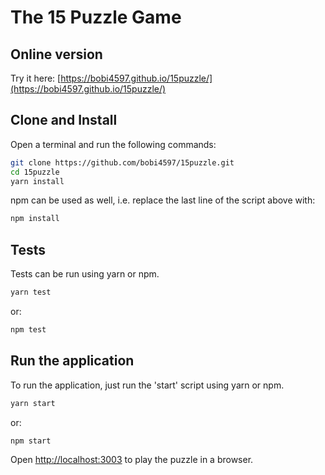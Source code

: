# The 15 Puzzle Game

## Online version
Try it here: [https://bobi4597.github.io/15puzzle/](https://bobi4597.github.io/15puzzle/)

## Clone and Install

Open a terminal and run the following commands:

```sh
git clone https://github.com/bobi4597/15puzzle.git
cd 15puzzle
yarn install
```

npm can be used as well, i.e. replace the last line of the script above with:
```sh
npm install
```

## Tests
Tests can be run using yarn or npm.
```sh
yarn test
```
or:
```sh
npm test
```


## Run the application
To run the application, just run the 'start' script using yarn or npm.

```sh
yarn start
```
or:
```sh
npm start
```
Open [http://localhost:3003](http://localhost:3003) to play the puzzle in a browser.
